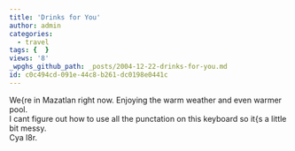 ```yaml
---
title: 'Drinks for You'
author: admin
categories:
  - travel
tags: {  }
views: '8'
_wpghs_github_path: _posts/2004-12-22-drinks-for-you.md
id: c0c494cd-091e-44c8-b261-dc0198e0441c
---
```

<p>We{re in Mazatlan right now.  Enjoying the warm weather and even warmer pool.<br />
I cant figure out how to use all the punctation on this keyboard so it{s a little bit messy.<br />
Cya l8r.</p>
